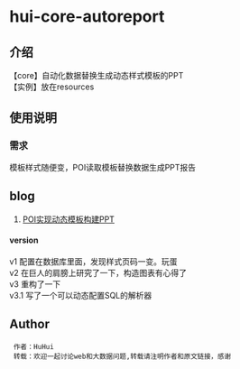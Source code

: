 # hui-core-autoreport
## 介绍
【core】自动化数据替换生成动态样式模板的PPT  
【实例】放在resources

## 使用说明
### 需求
模板样式随便变，POI读取模板替换数据生成PPT报告

## blog
1. [POI实现动态模板构建PPT](https://ithuhui.com/2018/10/24/common-poi-dynamic-ppt-build/)

#### version 
v1 配置在数据库里面，发现样式页码一变。玩蛋  
v2 在巨人的肩膀上研究了一下，构造图表有心得了  
v3 重构了一下  
v3.1 写了一个可以动态配置SQL的解析器  
 
## Author
```
 作者：HuHui
 转载：欢迎一起讨论web和大数据问题,转载请注明作者和原文链接，感谢
```
